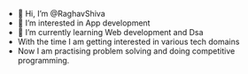 - 👋 Hi, I’m @RaghavShiva
- 👀 I’m interested in App development 
- 🌱 I’m currently learning Web development and Dsa
- With the time I am getting interested in various tech domains
- Now I am practising problem solving and doing competitive programming.
  

<!---
RaghavShiva/RaghavShiva is a ✨ special ✨ repository because its `README.md` (this file) appears on your GitHub profile.
You can click the Preview link to take a look at your changes.
--->
